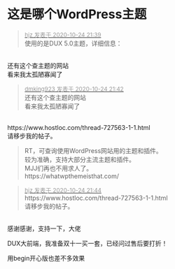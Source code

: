 # 这是哪个WordPress主题


<div class="quote"><blockquote><font size="2"><a href="https://www.hostloc.com/forum.php?mod=redirect&amp;goto=findpost&amp;pid=9347780&amp;ptid=758107" target="_blank"><font color="#999999">hjz 发表于 2020-10-24 21:39</font></a></font><br />
使用的是DUX 5.0主题，详细信息：</blockquote></div><br />
还有这个查主题的网站<br />
看来我太孤陋寡闻了

<div class="quote"><blockquote><font size="2"><a href="https://www.hostloc.com/forum.php?mod=redirect&amp;goto=findpost&amp;pid=9347801&amp;ptid=758107" target="_blank"><font color="#999999">dmking923 发表于 2020-10-24 21:42</font></a></font><br />
还有这个查主题的网站<br />
看来我太孤陋寡闻了</blockquote></div><br />
https://www.hostloc.com/thread-727563-1-1.html<br />
请移步我的帖子。<br /><div class="quote"><blockquote>RT，可查询使用WordPress网站用的主题和插件。<br />
较为准确，支持大部分主流主题和插件。<br />
MJJ们再也不用求人了。<br />
https://whatwpthemeisthat.com/</blockquote></div>

<div class="quote"><blockquote><font size="2"><a href="https://www.hostloc.com/forum.php?mod=redirect&amp;goto=findpost&amp;pid=9347812&amp;ptid=758107" target="_blank"><font color="#999999">hjz 发表于 2020-10-24 21:44</font></a></font><br />
https://www.hostloc.com/thread-727563-1-1.html<br />
请移步我的帖子。</blockquote></div><br />
感谢感谢，支持一下，大佬

DUX大前端，我准备双十一买一套，已经问过售后要打折！<img id="aimg_o1Aff" onclick="zoom(this, this.src, 0, 0, 0)" class="zoom" src="https://cdn.jsdelivr.net/gh/hishis/forum-master/public/images/patch.gif" onmouseover="img_onmouseoverfunc(this)" onload="thumbImg(this)" border="0" alt="" />

用begin开心版也差不多效果
